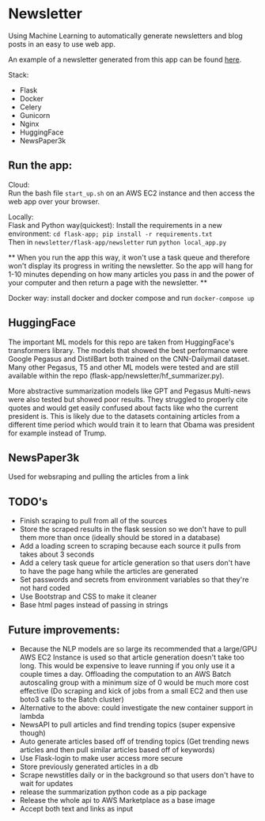# Newsletter

Using Machine Learning to automatically generate newsletters and blog posts in an easy to use web app.

An example of a newsletter generated from this app can be found [here](https://www.outpost-news.com/2020/11/25/affirmative-action-what-do-the-left-and-right-think/).

Stack: 
- Flask
- Docker
- Celery
- Gunicorn
- Nginx
- HuggingFace
- NewsPaper3k

## Run the app:
Cloud:<br>
Run the bash file `start_up.sh` on an AWS EC2 instance and then access the web app over your browser.

Locally:<br>
Flask and Python way(quickest): Install the requirements in a new environment: `cd flask-app; pip install -r requirements.txt`<br>
Then in `newsletter/flask-app/newsletter` run `python local_app.py`

** When you run the app this way, it won't use a task queue and therefore won't display its 
progress in writing the newsletter. So the app will hang for 1-10 minutes depending on how many 
articles you pass in and the power of your computer and then return a page with the newsletter. **

Docker way: install docker and docker compose and run `docker-compose up`


## HuggingFace
The important ML models for this repo are taken from HuggingFace's transformers library.
The models that showed the best performance were Google Pegasus and DistilBart both trained on 
the CNN-Dailymail dataset. Many other Pegasus, T5 and other ML models were tested and are still 
available within the repo (flask-app/newsletter/hf_summarizer.py). 

More abstractive summarization models like GPT and Pegasus Multi-news were also tested but showed
poor results. They struggled to properly cite quotes and would get easily confused about facts like
who the current president is. This is likely due to the datasets containing articles from a different
time period which would train it to learn that Obama was president for example instead of Trump.

## NewsPaper3k
Used for websraping and pulling the articles from a link


## TODO's
- Finish scraping to pull from all of the sources
- Store the scraped results in the flask session so we don't have to pull them more than once (ideally should be stored in a database)
- Add a loading screen to scraping because each source it pulls from takes about 3 seconds
- Add a celery task queue for article generation so that users don't have to have the page hang while the articles are generated
- Set passwords and secrets from environment variables so that they're not hard coded
- Use Bootstrap and CSS to make it cleaner
- Base html pages instead of passing in strings


## Future improvements:
- Because the NLP models are so large its recommended that a large/GPU AWS EC2 Instance is used
so that article generation doesn't take too long. This would be expensive to leave running if you
only use it a couple times a day. Offloading the computation to an AWS Batch autoscaling group with 
a minimum size of 0 would be much more cost effective (Do scraping and kick of jobs from a small
EC2 and then use boto3 calls to the Batch cluster)
- Alternative to the above: could investigate the new container support in lambda
- NewsAPI to pull articles and find trending topics (super expensive though)
- Auto generate articles based off of trending topics (Get trending news articles and then pull 
similar articles based off of keywords)
- Use Flask-login to make user access more secure
- Store previously generated articles in a db
- Scrape newstitles daily or in the background so that users don't have to wait for updates
- release the summarization python code as a pip package
- Release the whole api to AWS Marketplace as a base image
- Accept both text and links as input


